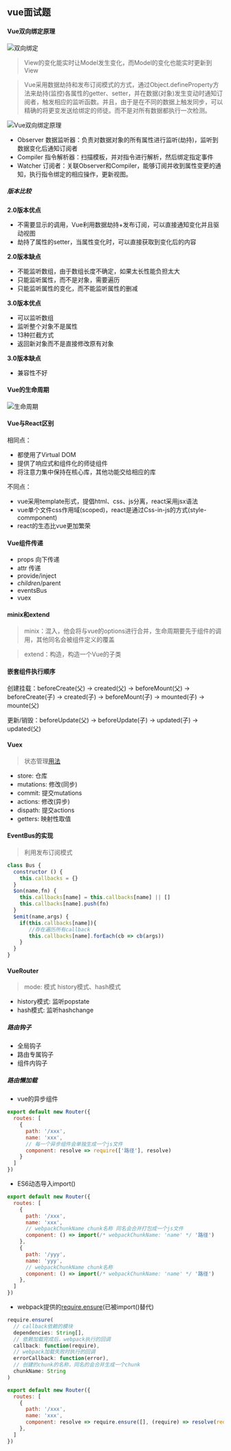 ## vue面试题
#### Vue双向绑定原理
![双向绑定](../assets/images/双向绑定.jpg)
> View的变化能实时让Model发生变化，而Model的变化也能实时更新到View

> Vue采用数据劫持和发布订阅模式的方式，通过Object.defineProperty方法来劫持(监控)各属性的getter、setter，并在数据(对象)发生变动时通知订阅者，触发相应的监听函数。并且，由于是在不同的数据上触发同步，可以精确的将更变发送给绑定的师徒。而不是对所有数据都执行一次检测。

![Vue双向绑定原理](../assets/images/Vue双向绑定实现.jpg)
- Observer 数据监听器：负责对数据对象的所有属性进行监听(劫持)，监听到数据变化后通知订阅者
- Compiler 指令解析器：扫描模板，并对指令进行解析，然后绑定指定事件
- Watcher 订阅者：关联Observer和Compiler，能够订阅并收到属性变更的通知，执行指令绑定的相应操作，更新视图。

##### 版本比较

**2.0版本优点**

- 不需要显示的调用，Vue利用数据劫持+发布订阅，可以直接通知变化并且驱动视图
- 劫持了属性的setter，当属性变化时，可以直接获取到变化后的内容

**2.0版本缺点**
- 不能监听数组，由于数组长度不确定，如果太长性能负担太大
- 只能监听属性，而不是对象，需要遍历
- 只能监听属性的变化，而不能监听属性的删减

**3.0版本优点**
- 可以监听数组
- 监听整个对象不是属性
- 13种拦截方式
- 返回新对象而不是直接修改原有对象

**3.0版本缺点**
- 兼容性不好

#### Vue的生命周期
![生命周期](../assets/images/Vue生命周期.png)

#### Vue与React区别
相同点：
- 都使用了Virtual DOM
- 提供了响应式和组件化的师徒组件
- 将注意力集中保持在核心库，其他功能交给相应的库

不同点：
- vue采用template形式，提倡html、css、js分离，react采用jsx语法
- vue单个文件css作用域(scoped)，react是通过Css-in-js的方式(style-commponent)
- react的生态比vue更加繁荣

#### Vue组件传递
- props 向下传递
- attr 传递
- provide/inject
- $children/$parent
- eventsBus
- vuex

#### minix和extend
> minix：混入，他会将与vue的options进行合并，生命周期要先于组件的调用，其他同名会被组件定义的覆盖

> extend：构造，构造一个Vue的子类

#### 嵌套组件执行顺序
创建挂载：beforeCreate(父) -> created(父) -> beforeMount(父) -> beforeCreate(子) -> created(子) -> beforeMount(子) -> mounted(子) -> mounte(父)

更新/销毁：beforeUpdate(父) -> beforeUpdate(子) -> updated(子) -> updated(父)

#### Vuex
> 状态管理[用法](https://github.com/limin0428/vue-applet-skeleton/tree/master/src/store)
- store: 仓库
- mutations: 修改(同步)
- commit: 提交mutations
- actions: 修改(异步)
- dispath: 提交actions
- getters: 映射性取值

#### EventBus的实现
> 利用发布订阅模式
```js
class Bus {
  constructor () {
    this.callbacks = {}
  }
  $on(name,fn) {
    this.callbacks[name] = this.callbacks[name] || []
    this.callbacks[name].push(fn)
  }
  $emit(name,args) {
    if(this.callbacks[name]){
       //存在遍历所有callback
       this.callbacks[name].forEach(cb => cb(args))
    }
  }
}
```

#### VueRouter
> mode: 模式 history模式、hash模式
- history模式: 监听popstate
- hash模式: 监听hashchange

##### 路由钩子
- 全局钩子
- 路由专属钩子
- 组件内钩子

##### 路由懒加载
- vue的异步组件
```js
export default new Router({
  routes: [
    {
      path: '/xxx',
      name: 'xxx',
      // 每一个异步组件会单独生成一个js文件
      component: resolve => require(['路径'], resolve)
    }
  ]
})
```
- ES6动态导入import()
```js
export default new Router({
  routes: [
    {
      path: '/xxx',
      name: 'xxx',
      // webpackChunkName chunk名称 同名会合并打包成一个js文件
      component: () => import(/* webpackChunkName: 'name' */ '路径')
    },
    {
      path: '/yyy',
      name: 'yyy',
      // webpackChunkName chunk名称
      component: () => import(/* webpackChunkName: 'name' */ '路径')
    },
  ]
})
```
- webpack提供的[require.ensure](https://webpack.docschina.org/api/module-methods/)(已被import()替代)
```js
require.ensure(
  // callback依赖的模块
  dependencies: String[],
  // 依赖加载完成后，webpack执行的回调
  callback: function(require),
  // webpack加载失败时执行的回调
  errorCallback: function(error),
  // 创建的chunk的名称，同名的会合并生成一个chunk
  chunkName: String
)
```

```js
export default new Router({
  routes: [
    {
      path: '/xxx',
      name: 'xxx',
      component: resolve => require.ensure([], (require) => resolve(require('路径'), error => {}, 'chunkName')  
    },
  ]
})
```